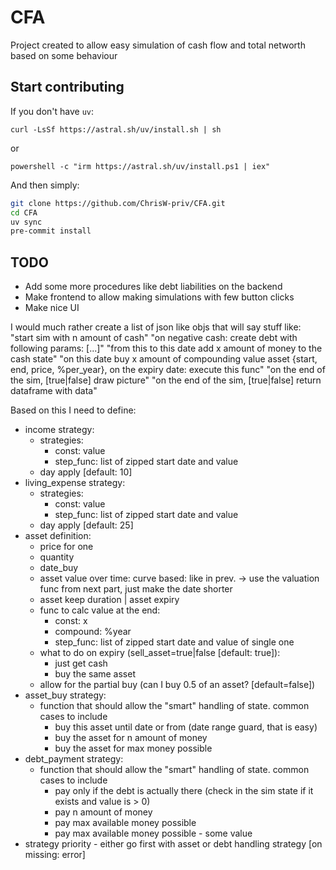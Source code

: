 # CFA
Project created to allow easy simulation of cash flow and total networth based on some behaviour

## Start contributing

If you don't have `uv`:
```shell
curl -LsSf https://astral.sh/uv/install.sh | sh
```
or 
```powerchell
powershell -c "irm https://astral.sh/uv/install.ps1 | iex"
```

And then simply:
```sh
git clone https://github.com/ChrisW-priv/CFA.git
cd CFA
uv sync
pre-commit install
```

## TODO

- Add some more procedures like debt liabilities on the backend 
- Make frontend to allow making simulations with few button clicks
- Make nice UI

I would much rather create a list of json like objs that will say stuff like:
"start sim with n amount of cash"
"on negative cash: create debt with following params: [...]"
"from this to this date add x amount of money to the cash state"
"on this date buy x amount of compounding value asset {start, end, price, %per_year}, on the expiry date: execute this func"
"on the end of the sim, [true|false] draw picture"
"on the end of the sim, [true|false] return dataframe with data"

Based on this I need to define:

- income strategy:
    - strategies:
        - const: value
        - step_func: list of zipped start date and value
    - day apply [default: 10]
- living_expense strategy:
    - strategies:
        - const: value
        - step_func: list of zipped start date and value
    - day apply [default: 25]
- asset definition:
    - price for one
    - quantity
    - date_buy
    - asset value over time: curve based: like in prev. -> use the valuation func from next part, just make the date shorter
    - asset keep duration | asset expiry
    - func to calc value at the end:
        - const: x
        - compound: %year
        - step_func: list of zipped start date and value of single one
    - what to do on expiry (sell_asset=true|false [default: true]):
        - just get cash
        - buy the same asset
    - allow for the partial buy (can I buy 0.5 of an asset? [default=false])
- asset_buy strategy:
    - function that should allow the "smart" handling of state. common cases to include
        - buy this asset until date or from (date range guard, that is easy)
        - buy the asset for n amount of money
        - buy the asset for max money possible
- debt_payment strategy:
    - function that should allow the "smart" handling of state. common cases to include
        - pay only if the debt is actually there (check in the sim state if it exists and value is > 0)
        - pay n amount of money
        - pay max available money possible
        - pay max available money possible - some value
- strategy priority - either go first with asset or debt handling strategy [on missing: error]
